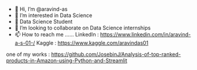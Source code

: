 - 👋 Hi, I’m @aravind-as
- 👀 I’m interested in Data Science
- 🌱 Data Science Student
- 💞️ I’m looking to collaborate on Data Science internships
- 📫 How to reach me ......
              LinkedIn : https://www.linkedin.com/in/aravind-a-s-01-/
              Kaggle   : https://www.kaggle.com/aravindas01


one of my works : https://github.com/JosebinJ/Analysis-of-top-ranked-products-in-Amazon-using-Python-and-Streamlit
<!---
aravind-as/aravind-as is a ✨ special ✨ repository because its `README.md` (this file) appears on your GitHub profile.
You can click the Preview link to take a look at your changes.
--->
